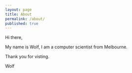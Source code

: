 ```yaml
---
layout: page
title: About
permalink: /about/
published: true
---
```


Hi there,

My name is Wolf, I am a computer scientist from Melbourne.

Thank you for visting.

Wolf



